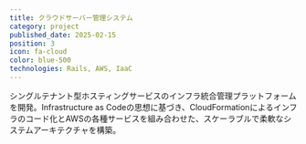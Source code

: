 ```yaml
---
title: クラウドサーバー管理システム
category: project
published_date: 2025-02-15
position: 3
icon: fa-cloud
color: blue-500
technologies: Rails, AWS, IaaC
---
```


シングルテナント型ホスティングサービスのインフラ統合管理プラットフォームを開発。Infrastructure as Codeの思想に基づき、CloudFormationによるインフラのコード化とAWSの各種サービスを組み合わせた、スケーラブルで柔軟なシステムアーキテクチャを構築。
